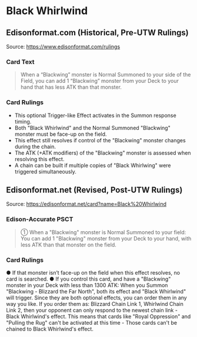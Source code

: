 # Black Whirlwind

## Edisonformat.com (Historical, Pre-UTW Rulings)

Source: https://www.edisonformat.com/rulings

### Card Text

> When a “Blackwing” monster is Normal Summoned to your side of the Field, you can add 1 “Blackwing” monster from your Deck to your hand that has less ATK than that monster.

### Card Rulings

*   This optional Trigger-like Effect activates in the Summon response timing.
*   Both "Black Whirlwind" and the Normal Summoned "Blackwing" monster must be face-up on the field.
*   This effect still resolves if control of the "Blackwing" monster changes during the chain.
*   The ATK (+ATK modifiers) of the "Blackwing" monster is assessed when resolving this effect.
*   A chain can be built if multiple copies of "Black Whirlwing" were triggered simultaneously.

## Edisonformat.net (Revised, Post-UTW Rulings)

Source: https://edisonformat.net/card?name=Black%20Whirlwind

### Edison-Accurate PSCT

> ① When a "Blackwing" monster is Normal Summoned to your field:
> You can add 1 "Blackwing" monster from your Deck to your hand,
> with less ATK than that monster on the field.

### Card Rulings

● If that monster isn’t face-up on the field when this effect resolves, no card is searched.
● If you control this card, and have a "Blackwing" monster in your Deck with less than 1300 ATK:
When you Summon "Blackwing - Blizzard the Far North", both its effect and "Black Whirlwind" will trigger. Since they are both optional effects, you can order them in any way you like.
If you order them as: Blizzard Chain Link 1, Whirlwind Chain Link 2, then your opponent can only respond to the newest chain link - Black Whirlwind's effect.
This means that cards like "Royal Oppression" and "Pulling the Rug" can't be activated at this time - Those cards can't be chained to Black Whirlwind's effect.
            